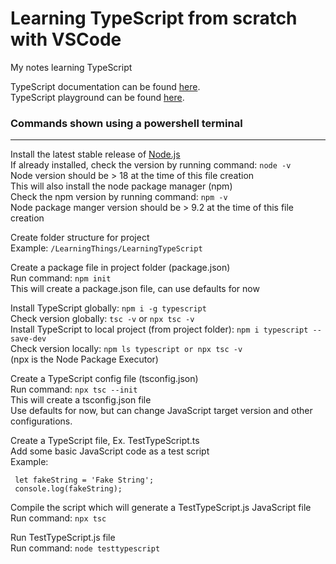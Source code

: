# Learning TypeScript from scratch with VSCode
My notes learning TypeScript
  
TypeScript documentation can be found [here](https://www.typescriptlang.org/docs).  
TypeScript playground can be found [here](https://www.typescriptlang.org/play).  
  
### Commands shown using a powershell terminal
---
Install the latest stable release of [Node.js](https://nodejs.org/en/download/)  
If already installed, check the version by running command:  `node -v`  
Node version should be > 18 at the time of this file creation  
This will also install the node package manager (npm)  
Check the npm version by running command: `npm -v`  
Node package manger version should be > 9.2 at the time of this file creation  
  
  
Create folder structure for project  
Example: `/LearningThings/LearningTypeScript`  
  
  
Create a package file in project folder (package.json)  
Run command: `npm init`  
This will create a package.json file, can use defaults for now  
  
Install TypeScript globally: `npm i -g typescript`  
Check version globally: `tsc -v`  or `npx tsc -v`  
Install TypeScript to local project (from project folder): `npm i typescript --save-dev`  
Check version locally: `npm ls typescript or npx tsc -v`  
(npx is the Node Package Executor)  
  
  
Create a TypeScript config file (tsconfig.json)  
Run command: `npx tsc --init`  
This will create a tsconfig.json file  
Use defaults for now, but can change JavaScript target version and other configurations.  
  
  
Create a TypeScript file, Ex. TestTypeScript.ts  
Add some basic JavaScript code as a test script  
Example: 
```  
 let fakeString = 'Fake String';  
 console.log(fakeString);  
```  
  
  
Compile the script which will generate a TestTypeScript.js JavaScript file  
Run command: `npx tsc`  
  
  
Run TestTypeScript.js file    
Run command: `node testtypescript`  
  
  
